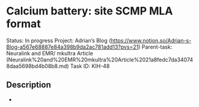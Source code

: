 # Calcium battery: site SCMP MLA format

Status: In progress
Project: Adrian’s Blog (https://www.notion.so/Adrian-s-Blog-a567e68887e84a398b9da2ac781add13?pvs=21)
Parent-task: Neuralink and EMR/ mkultra Article   (Neuralink%20and%20EMR%20mkultra%20Article%2021a8fedc7da340748daa5698bd4b08b8.md)
Task ID: KIH-48

## Description

-